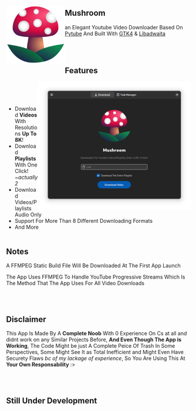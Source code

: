 <img src="https://raw.githubusercontent.com/azab246/Mushroom/Main/src/res/Mushroom.svg" align="left" height="160px" vspace="20px">

## Mushroom 

an Elegant Youtube Video Downloader Based On [Pytube](https://github.com/pytube/pytube) And Built With [GTK4](https://github.com/GNOME/pygobject) & [Libadwaita](https://gitlab.gnome.org/GNOME/libadwaita)
<br><br><br><br>

## Features
<img src="https://raw.githubusercontent.com/azab246/Mushroom/Main/Screenshots/01-dark-prealpha.png" height="350px" align="right">
<br><br><br>

- Download __Videos__ With Resolutions __Up To 8K__!
- Download __Playlists__ With One Click! _~actually 2_
- Download Videos/Playlists Audio Only
- Support For More Than 8 Different Downloading Formats
- And More
<br><br>

## Notes
A FFMPEG Static Build File Will Be Downloaded At The First App Launch

The App Uses FFMPEG To Handle YouTube Progressive Streams Which Is The Method That The App Uses For All Video Downloads

<br><br>


## Disclaimer

This App Is Made By A __Complete Noob__ With 0 Experience On Cs at all and didnt work on any Similar Projects Before, __And Even Though The App is Working__, The Code Might be just A Complete Peice Of Trash In Some Perspectives, Some Might See It as  Total Inefficient and Might Even Have Securety Flaws _bc of my lackage of experience_, So You Are Using This At __Your Own Responsability__ :>

<br><br>
## Still Under Development

